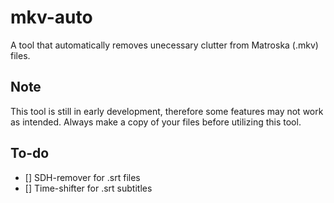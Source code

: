 # mkv-auto
A tool that automatically removes unecessary clutter from Matroska (.mkv) files.

## Note
This tool is still in early development, therefore some features may not work as intended. Always make a copy of your files before utilizing this tool.

## To-do
- [] SDH-remover for .srt files
- [] Time-shifter for .srt subtitles
